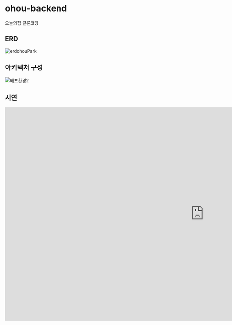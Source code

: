 # ohou-backend
오늘의집 클론코딩

## ERD

![erdohouPark](https://user-images.githubusercontent.com/68090443/145700216-d926d490-45fc-4788-a591-30be9f2aea8f.PNG)


## 아키텍처 구성

![배포환경2](https://user-images.githubusercontent.com/68090443/146532976-35f65d95-6df1-4e37-8963-79d2c26e62f5.PNG)


## 시연

<iframe width="1280" height="688" src="https://www.youtube.com/embed/DB8UsCbvq90" title="YouTube video player" frameborder="0" allow="accelerometer; autoplay; clipboard-write; encrypted-media; gyroscope; picture-in-picture" allowfullscreen></iframe>
